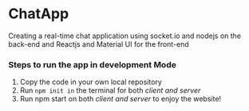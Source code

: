 # ChatApp
Creating a real-time chat application using socket.io and nodejs on the back-end and Reactjs and Material UI for the front-end

### Steps to run the app in development Mode
1. Copy the code in your own local repository
2. Run <code>npm init in</code> the terminal for both *client and server*
3. Run npm start on both *client and server* to enjoy the website!
